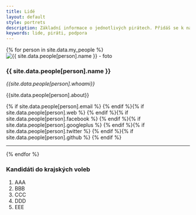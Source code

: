 ```yaml
---
title: Lidé
layout: default
style: portrets
description: Základní informace o jednotlivých pirátech. Přidáš se k nám?
keywords: lide, piráti, podpora
---
```

{% for person in site.data.my_people %}
<img src="/images/people/{{person}}.jpg" alt="{{ site.data.people[person].name }} - foto" class="left" />

### {{ site.data.people[person].name }}
*{{site.data.people[person].whoami}}*

{{site.data.people[person].about}}

  {% if site.data.people[person].email %}<a href="mailto:{{site.data.people[person].email}}"><i class="fa fa-envelope-o"></i></a>
  {% endif %}{% if site.data.people[person].web %}<a href="{{site.data.people[person].web}}"><i class="fa fa-external-link"></i></a>
  {% endif %}{% if site.data.people[person].facebook %}<a href="{{site.data.people[person].facebook}}"><i class="fa fa-facebook-square"></i></a>
  {% endif %}{% if site.data.people[person].googleplus %}<a href="{{site.data.people[person].googleplus}}"><i class="fa fa-google-plus-square"></i></a>
  {% endif %}{% if site.data.people[person].twitter %}<a href="{{site.data.people[person].twitter}}"><i class="fa fa-twitter"></i></a>
  {% endif %}{% if site.data.people[person].github %}<a href="{{site.data.people[person].github}}"><i class="fa fa-github"></i></a>
  {% endif %}

***
  {% endfor %}


### Kandidáti do krajských voleb

1. AAA
2. BBB
3. CCC
4. DDD
5. EEE


